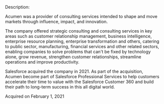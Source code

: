 Description:

Acumen was a provider of consulting services intended to shape and move markets through influence, impact, and innovation. 

The company offered strategic consulting and consulting services in key areas such as customer relationship management, business intelligence, enterprise resource planning, enterprise transformation and others, catering to public sector, manufacturing, financial services and other related sectors, enabling companies to solve problems that can't be fixed by technology alone, grow revenue, strengthen customer relationships, streamline operations and improve productivity.

Salesforce acquired the company in 2021. As part of the acquisition, Acumen become part of Salesforce Professional Services to help customers accelerate their time to value with the Salesforce Customer 360 and build their path to long-term success in this all digital world.

Acquired on February 1, 2021